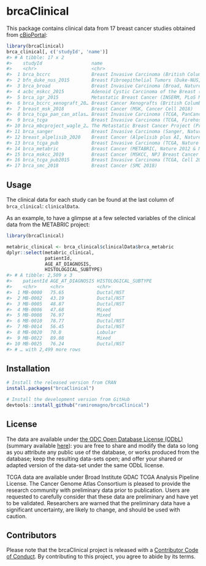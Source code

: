 
<!-- README.md is generated from README.Rmd. Please edit that file -->

# brcaClinical

<!-- badges: start -->

<!-- badges: end -->

This package contains clinical data from 17 breast cancer studies
obtained from [cBioPortal](https://cbioportal.org):

``` r
library(brcaClinical)
brca_clinical[, c('studyId', 'name')]
#> # A tibble: 17 x 2
#>    studyId                  name                                                
#>    <chr>                    <chr>                                               
#>  1 brca_bccrc               Breast Invasive Carcinoma (British Columbia, Nature…
#>  2 bfn_duke_nus_2015        Breast Fibroepithelial Tumors (Duke-NUS, Nat Genet …
#>  3 brca_broad               Breast Invasive Carcinoma (Broad, Nature 2012)      
#>  4 acbc_mskcc_2015          Adenoid Cystic Carcinoma of the Breast (MSKCC, J Pa…
#>  5 brca_igr_2015            Metastatic Breast Cancer (INSERM, PLoS Med 2016)    
#>  6 brca_bccrc_xenograft_20… Breast Cancer Xenografts (British Columbia, Nature …
#>  7 breast_msk_2018          Breast Cancer (MSK, Cancer Cell 2018)               
#>  8 brca_tcga_pan_can_atlas… Breast Invasive Carcinoma (TCGA, PanCancer Atlas)   
#>  9 brca_tcga                Breast Invasive Carcinoma (TCGA, Firehose Legacy)   
#> 10 brca_mbcproject_wagle_2… The Metastatic Breast Cancer Project (Provisional, …
#> 11 brca_sanger              Breast Invasive Carcinoma (Sanger, Nature 2012)     
#> 12 breast_alpelisib_2020    Breast Cancer (Alpelisib plus AI, Nature Cancer 202…
#> 13 brca_tcga_pub            Breast Invasive Carcinoma (TCGA, Nature 2012)       
#> 14 brca_metabric            Breast Cancer (METABRIC, Nature 2012 & Nat Commun 2…
#> 15 brca_mskcc_2019          Breast Cancer (MSKCC, NPJ Breast Cancer 2019)       
#> 16 brca_tcga_pub2015        Breast Invasive Carcinoma (TCGA, Cell 2015)         
#> 17 brca_smc_2018            Breast Cancer (SMC 2018)
```

## Usage

The clinical data for each study can be found at the last column of
`brca_clinical`: `clinicalData`.

As an example, to have a glimpse at a few selected variables of the
clinical data from the METABRIC project:

``` r
library(brcaClinical)

metabric_clinical <- brca_clinical$clinicalData$brca_metabric
dplyr::select(metabric_clinical,
              patientId,
              AGE_AT_DIAGNOSIS,
              HISTOLOGICAL_SUBTYPE)
#> # A tibble: 2,509 x 3
#>    patientId AGE_AT_DIAGNOSIS HISTOLOGICAL_SUBTYPE
#>    <chr>     <chr>            <chr>               
#>  1 MB-0000   75.65            Ductal/NST          
#>  2 MB-0002   43.19            Ductal/NST          
#>  3 MB-0005   48.87            Ductal/NST          
#>  4 MB-0006   47.68            Mixed               
#>  5 MB-0008   76.97            Mixed               
#>  6 MB-0010   78.77            Ductal/NST          
#>  7 MB-0014   56.45            Ductal/NST          
#>  8 MB-0020   70.0             Lobular             
#>  9 MB-0022   89.08            Mixed               
#> 10 MB-0025   76.24            Ductal/NST          
#> # … with 2,499 more rows
```

## Installation

``` r
# Install the released version from CRAN
install.packages("brcaClinical")

# Install the development version from GitHub
devtools::install_github("ramiromagno/brcaClinical")
```

## License

The data are available under [the ODC Open Database License
(ODbL)](http://opendatacommons.org/licenses/odbl/1.0/) (summary
available
[here](https://opendatacommons.org/licenses/odbl/summary/index.html)):
you are free to share and modify the data so long as you attribute any
public use of the database, or works produced from the database; keep
the resulting data-sets open; and offer your shared or adapted version
of the data-set under the same ODbL license.

TCGA data are available under Broad Institute GDAC TCGA Analysis
Pipeline License. The Cancer Genome Atlas Consortium is pleased to
provide the research community with preliminary data prior to
publication. Users are requested to carefully consider that these data
are preliminary and have yet to be validated. Researchers are warned
that the preliminary data have a significant uncertainty, are likely to
change, and should be used with caution.

## Contributors

Please note that the brcaClinical project is released with a
[Contributor Code of Conduct](.github/CODE_OF_CONDUCT.md). By
contributing to this project, you agree to abide by its terms.
